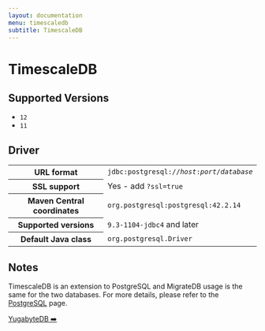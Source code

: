 ```yaml
---
layout: documentation
menu: timescaledb
subtitle: TimescaleDB
---
```


# TimescaleDB

## Supported Versions

- `12`
- `11`

## Driver

<table class="table">
<tr>
<th>URL format</th>
<td><code>jdbc:postgresql://<i>host</i>:<i>port</i>/<i>database</i></code></td>
</tr>
<tr>
<th>SSL support</th>
<td>Yes - add <code>?ssl=true</code></td>
</tr>
<tr>
<th>Maven Central coordinates</th>
<td><code>org.postgresql:postgresql:42.2.14</code></td>
</tr>
<tr>
<th>Supported versions</th>
<td><code>9.3-1104-jdbc4</code> and later</td>
</tr>
<tr>
<th>Default Java class</th>
<td><code>org.postgresql.Driver</code></td>
</tr>
</table>

## Notes

TimescaleDB is an extension to PostgreSQL and MigrateDB usage is the same for the two databases. For more details,
please refer to the [PostgreSQL](/migratedb/documentation/database/postgresql) page.

<p class="next-steps">
    <a class="btn btn-primary" href="/migratedb/documentation/database/yugabytedb">YugabyteDB ➡️</a>
</p>
